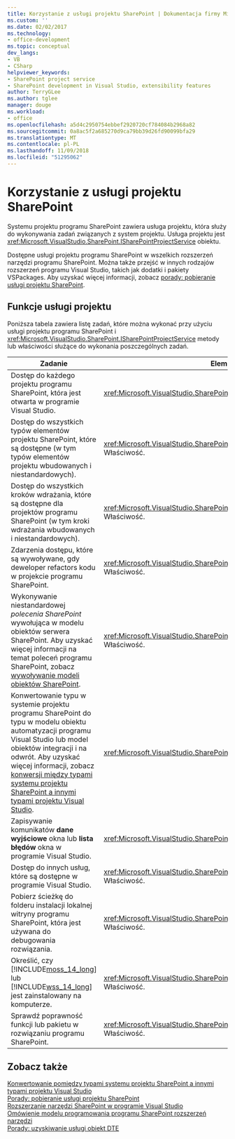 ```yaml
---
title: Korzystanie z usługi projektu SharePoint | Dokumentacja firmy Microsoft
ms.custom: ''
ms.date: 02/02/2017
ms.technology:
- office-development
ms.topic: conceptual
dev_langs:
- VB
- CSharp
helpviewer_keywords:
- SharePoint project service
- SharePoint development in Visual Studio, extensibility features
author: TerryGLee
ms.author: tglee
manager: douge
ms.workload:
- office
ms.openlocfilehash: a5d4c2950754ebbef2920720cf784084b2968a82
ms.sourcegitcommit: 0a8ac5f2a685270d9ca79bb39d26fd90099bfa29
ms.translationtype: MT
ms.contentlocale: pl-PL
ms.lasthandoff: 11/09/2018
ms.locfileid: "51295062"
---
```

# <a name="use-the-sharepoint-project-service"></a>Korzystanie z usługi projektu SharePoint
  Systemu projektu programu SharePoint zawiera usługa projektu, która służy do wykonywania zadań związanych z system projektu. Usługa projektu jest <xref:Microsoft.VisualStudio.SharePoint.ISharePointProjectService> obiektu.  
  
 Dostępne usługi projektu programu SharePoint w wszelkich rozszerzeń narzędzi programu SharePoint. Można także przejść w innych rodzajów rozszerzeń programu Visual Studio, takich jak dodatki i pakiety VSPackages. Aby uzyskać więcej informacji, zobacz [porady: pobieranie usługi projektu SharePoint](../sharepoint/how-to-retrieve-the-sharepoint-project-service.md).  
  
## <a name="project-service-features"></a>Funkcje usługi projektu
 Poniższa tabela zawiera listę zadań, które można wykonać przy użyciu usługi projektu programu SharePoint i <xref:Microsoft.VisualStudio.SharePoint.ISharePointProjectService> metody lub właściwości służące do wykonania poszczególnych zadań.  
  
|Zadanie|Element członkowski do użycia|  
|----------|-------------------|  
|Dostęp do każdego projektu programu SharePoint, która jest otwarta w programie Visual Studio.|<xref:Microsoft.VisualStudio.SharePoint.ISharePointProjectService.Projects%2A> Właściwość.|  
|Dostęp do wszystkich typów elementów projektu SharePoint, które są dostępne (w tym typów elementów projektu wbudowanych i niestandardowych).|<xref:Microsoft.VisualStudio.SharePoint.ISharePointProjectService.ProjectItemTypes%2A> Właściwość.|  
|Dostęp do wszystkich kroków wdrażania, które są dostępne dla projektów programu SharePoint (w tym kroki wdrażania wbudowanych i niestandardowych).|<xref:Microsoft.VisualStudio.SharePoint.ISharePointProjectService.DeploymentSteps%2A> Właściwość.|  
|Zdarzenia dostępu, które są wywoływane, gdy deweloper refactors kodu w projekcie programu SharePoint.|<xref:Microsoft.VisualStudio.SharePoint.ISharePointProjectService.CodeRefactoringEvents%2A> Właściwość.|  
|Wykonywanie niestandardowej *polecenia SharePoint* wywołująca w modelu obiektów serwera SharePoint. Aby uzyskać więcej informacji na temat poleceń programu SharePoint, zobacz [wywoływanie modeli obiektów SharePoint](../sharepoint/calling-into-the-sharepoint-object-models.md).|<xref:Microsoft.VisualStudio.SharePoint.ISharePointProjectService.SharePointConnection%2A> Właściwość.|  
|Konwertowanie typu w systemie projektu programu SharePoint do typu w modelu obiektu automatyzacji programu Visual Studio lub model obiektów integracji i na odwrót. Aby uzyskać więcej informacji, zobacz [konwersji między typami systemu projektu SharePoint a innymi typami projektu Visual Studio](../sharepoint/converting-between-sharepoint-project-system-types-and-other-visual-studio-project-types.md).|<xref:Microsoft.VisualStudio.SharePoint.ISharePointProjectService.Convert%2A> Metoda.|  
|Zapisywanie komunikatów **dane wyjściowe** okna lub **lista błędów** okna w programie Visual Studio.|<xref:Microsoft.VisualStudio.SharePoint.ISharePointProjectService.Logger%2A> Właściwość.|  
|Dostęp do innych usług, które są dostępne w programie Visual Studio.|<xref:Microsoft.VisualStudio.SharePoint.ISharePointProjectService.ServiceProvider%2A> Właściwość.|  
|Pobierz ścieżkę do folderu instalacji lokalnej witryny programu SharePoint, która jest używana do debugowania rozwiązania.|<xref:Microsoft.VisualStudio.SharePoint.ISharePointProjectService.SharePointInstallPath%2A> Właściwość.|  
|Określić, czy [!INCLUDE[moss_14_long](../sharepoint/includes/moss-14-long-md.md)] lub [!INCLUDE[wss_14_long](../sharepoint/includes/wss-14-long-md.md)] jest zainstalowany na komputerze.|<xref:Microsoft.VisualStudio.SharePoint.ISharePointProjectService.IsSharePointInstalled%2A> Właściwość.|  
|Sprawdź poprawność funkcji lub pakietu w rozwiązaniu programu SharePoint.|<xref:Microsoft.VisualStudio.SharePoint.ISharePointProjectService.PackageValidationProvider%2A> Właściwość.|  
  
## <a name="see-also"></a>Zobacz także
 [Konwertowanie pomiędzy typami systemu projektu SharePoint a innymi typami projektu Visual Studio](../sharepoint/converting-between-sharepoint-project-system-types-and-other-visual-studio-project-types.md)   
 [Porady: pobieranie usługi projektu SharePoint](../sharepoint/how-to-retrieve-the-sharepoint-project-service.md)   
 [Rozszerzanie narzędzi SharePoint w programie Visual Studio](../sharepoint/extending-the-sharepoint-tools-in-visual-studio.md)   
 [Omówienie modelu programowania programu SharePoint rozszerzeń narzędzi](../sharepoint/overview-of-the-programming-model-of-sharepoint-tools-extensions.md)   
 [Porady: uzyskiwanie usługi obiekt DTE](https://msdn.microsoft.com/library/bb166401.aspx)  
  
